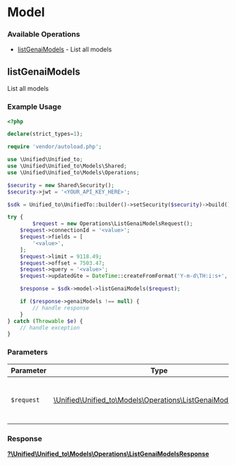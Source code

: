 # Model


### Available Operations

* [listGenaiModels](#listgenaimodels) - List all models

## listGenaiModels

List all models

### Example Usage

```php
<?php

declare(strict_types=1);

require 'vendor/autoload.php';

use \Unified\Unified_to;
use \Unified\Unified_to\Models\Shared;
use \Unified\Unified_to\Models\Operations;

$security = new Shared\Security();
$security->jwt = '<YOUR_API_KEY_HERE>';

$sdk = Unified_to\UnifiedTo::builder()->setSecurity($security)->build();

try {
        $request = new Operations\ListGenaiModelsRequest();
    $request->connectionId = '<value>';
    $request->fields = [
        '<value>',
    ];
    $request->limit = 9118.49;
    $request->offset = 7503.47;
    $request->query = '<value>';
    $request->updatedGte = DateTime::createFromFormat('Y-m-d\TH:i:s+', '2023-12-26T16:13:56.581Z');;

    $response = $sdk->model->listGenaiModels($request);

    if ($response->genaiModels !== null) {
        // handle response
    }
} catch (Throwable $e) {
    // handle exception
}
```

### Parameters

| Parameter                                                                                                         | Type                                                                                                              | Required                                                                                                          | Description                                                                                                       |
| ----------------------------------------------------------------------------------------------------------------- | ----------------------------------------------------------------------------------------------------------------- | ----------------------------------------------------------------------------------------------------------------- | ----------------------------------------------------------------------------------------------------------------- |
| `$request`                                                                                                        | [\Unified\Unified_to\Models\Operations\ListGenaiModelsRequest](../../Models/Operations/ListGenaiModelsRequest.md) | :heavy_check_mark:                                                                                                | The request object to use for the request.                                                                        |


### Response

**[?\Unified\Unified_to\Models\Operations\ListGenaiModelsResponse](../../Models/Operations/ListGenaiModelsResponse.md)**

